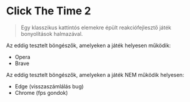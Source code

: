 # Click The Time 2

> Egy klasszikus kattintós elemekre épült reakciófejlesztő játék bonyolítások halmazával.

Az eddig tesztelt böngészők, amelyeken a játék helyesen működik:

- Opera
- Brave

Az eddig tesztelt böngészők, amelyeken a játék NEM működik helyesen:

- Edge (visszaszámlálás bug)
- Chrome (fps gondok)
